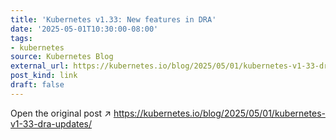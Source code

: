 ```yaml
---
title: 'Kubernetes v1.33: New features in DRA'
date: '2025-05-01T10:30:00-08:00'
tags:
- kubernetes
source: Kubernetes Blog
external_url: https://kubernetes.io/blog/2025/05/01/kubernetes-v1-33-dra-updates/
post_kind: link
draft: false
---
```

Open the original post ↗ https://kubernetes.io/blog/2025/05/01/kubernetes-v1-33-dra-updates/
